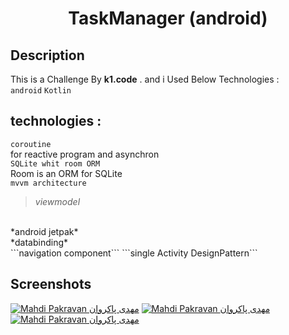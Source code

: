 
 <h1 align="center">TaskManager (android)</h1>
</p>


## Description

This is a Challenge By <b>k1.code</b> . and i Used Below Technologies :
<br/>
```android``` ```Kotlin```  

## technologies :

```coroutine```
<br/>
for reactive program and asynchron
<br/>
```SQLite whit room ORM``` 
<br/>
Room is an ORM for SQLite 
<br/>
```mvvm architecture``` 
<br/>
>*viewmodel*
<br/>
*android jetpak*
<br/>
*databinding*
<br/>
```navigation component```
```single Activity DesignPattern```


## Screenshots
<a href="https://s18.picofile.com/file/8432983284/screen1.jpg" target="blank"><img src="https://s18.picofile.com/file/8432983284/screen1.jpg" alt="Mahdi Pakravan مهدی پاکروان" /></a>
<a href="https://s18.picofile.com/file/8432983318/screen2.jpg" target="blank"><img src="https://s18.picofile.com/file/8432983318/screen2.jpg" alt="Mahdi Pakravan مهدی پاکروان" /></a>
<a href="https://s19.picofile.com/file/8432983326/screen3.jpg" target="blank"><img src="https://s19.picofile.com/file/8432983326/screen3.jpg" alt="Mahdi Pakravan مهدی پاکروان" /></a>
